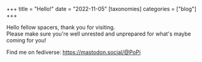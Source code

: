 +++
title = "Hello!"
date = "2022-11-05"
[taxonomies]
categories = ["blog"]
+++

Hello fellow spacers, thank you for visiting.  
Please make sure you're well unrested and unprepared for what's maybe coming for you!

Find me on fediverse: <https://mastodon.social/@PoPi>
